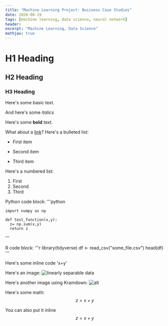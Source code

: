 ```yaml
---
title: "Machine Learning Project: Business Case Studies"
date: 2020-08-19
tags: [machine learning, data science, neural network]
header:
excerpt: "Machine Learning, Data Science"
mathjax: true
---
```



# H1 Heading

## H2 Heading

### H3 Heading


Here's some basic text.

And here's some *italics*

Here's some **bold** text.

What about a [link](https://github.com/yoonkwon-yi)?
Here's a bulleted list:

* First item
+ Second item
- Third item


Here's a numbered list:
1. First
2. Second
3. Third


Python code block:
'''python

    import numpy as np

    def test_function(x,y):
      z= np.sum(x,y)
      return z
'''

R code block:
'''r
library(tidyverse)
df <- read_csv("some_file.csv")
head(df)
'''

Here's some inline code 'x+y'

Here's an image:
<img src="{{site.url}}{{site.baseurl}}/images/DominicYiPortrait.jpg" alt="linearly separable data">


Here's another image using Kramdown:
![alt]({{site.url}}{{site.baseurl}}/images/DominicYiPortrait.jpg)

Here's some math:
$$z=x+y$$

You can also put it inline $$z=x+y$$
